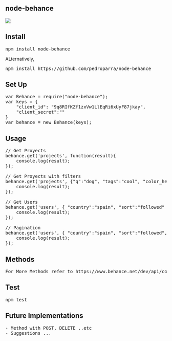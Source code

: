 node-behance
-------------

<a href="https://nodei.co/npm/node-behance/"><img src="https://nodei.co/npm/node-behance.png?downloads=true&stars=true"></a>


Install
--------

<pre>
npm install node-behance
</pre>

ALternatively,
<pre>
npm install https://github.com/pedroparra/node-behance
</pre>


Set Up
-------

<pre>
var Behance = require("node-behance");
var keys = {
	"client_id": "9q8RIfKZf1zxVw1LlEqRi6xUyF87jkay", 
	"client_secret":""
}
var behance = new Behance(keys);
</pre>


Usage
------

<pre>
// Get Proyects
behance.get('projects', function(result){
    console.log(result);
});

// Get Proyects with filters
behance.get('projects', {"q":"dog", "tags":"cool", "color_hex":"#000" }, function(result){
    console.log(result);
});

// Get Users
behance.get('users', { "country":"spain", "sort":"followed" }, function(result){
    console.log(result);
});

// Pagination
behance.get('users', { "country":"spain", "sort":"followed", "page":"2" }, function(result){
    console.log(result);
});
</pre>


Methods
--------
<pre>
For More Methods refer to https://www.behance.net/dev/api/console
</pre>


Test
------
<pre>
npm test
</pre>


Future Implementations
------------------------
<pre>
- Method with POST, DELETE ..etc
- Suggestions ...
</pre>







